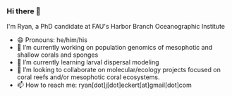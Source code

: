 ### Hi there 👋
I'm Ryan, a PhD candidate at FAU's Harbor Branch Oceanographic Institute

- 😄 Pronouns: he/him/his
- 🔭 I’m currently working on population genomics of mesophotic and shallow corals and sponges
- 🌱 I’m currently learning larval dispersal modeling
- 👯 I’m looking to collaborate on molecular/ecology projects focused on coral reefs and/or mesophotic coral ecosystems.
- 📫 How to reach me: ryan[dot]j[dot]eckert[at]gmail[dot]com
